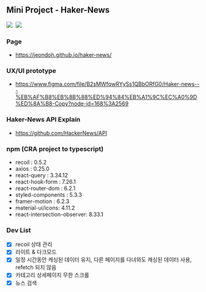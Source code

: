 ## Mini Project - Haker-News

<img src="https://img.shields.io/badge/-React 17.0.2-61DAFB?style=plastic&logo=React&logoColor=white"/>&nbsp;
<img src="https://img.shields.io/badge/-typescript 4.5.5-3178C6?style=plastic&logo=Typescript&logoColor=white"/>

### Page
- https://jeondoh.github.io/haker-news/

### UX/UI prototype
- https://www.figma.com/file/B2sMWfqwRYySs1QBbORfG0/Haker-news---%EB%AF%B8%EB%8B%88%ED%94%84%EB%A1%9C%EC%A0%9D%ED%8A%B8-Copy?node-id=168%3A2569

### Haker-News API Explain
- https://github.com/HackerNews/API

### npm (CRA project to typescript)
- recoil : 0.5.2
- axios : 0.25.0
- react-query : 3.34.12
- react-hook-form : 7.26.1
- react-router-dom : 6.2.1
- styled-components : 5.3.3
- framer-motion : 6.2.3
- material-ui/icons: 4.11.2
- react-intersection-observer: 8.33.1

### Dev List
- [x] recoil 상태 관리
- [x] 라이트 & 다크모드
- [x] 일정 시간동안 캐싱된 데이터 유지, 다른 페이지를 다녀와도 캐싱된 데이터 사용, refetch 되지 않음
- [x] 카테고리 상세페이지 무한 스크롤
- [x] 뉴스 검색
